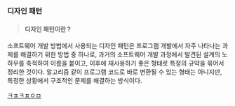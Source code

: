 ### 디자인 패턴

> #### 디자인 패턴이란 ?

소프트웨어 개발 방법에서 사용되는 디자인 패턴은 프로그램 개발에서 자주 나타나는 과제를 해결하기 위한 방법 중 하나로, 과거의 소프트웨어 개발 과정에서 발견된 설계의 노하우를 축적하여 이름을 붙이고, 이후에 재사용하기 좋은 형태로 특정의 규약을 묶어서 정리한 것이다.
알고리즘 같이 프로그램 코드로 바로 변환될 수 있는 형태는 아니지만, 특정한 상황에서 구조적인 문제를 해결하는 방식이다.

[ㅋㅍㅋㅍㅇㅁ](https://helloworld-88.tistory.com/291)
